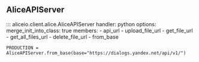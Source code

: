 ## AliceAPIServer

::: aliceio.client.alice.AliceAPIServer
    handler: python
    options:
      merge_init_into_class: true
      members:
        - api_url
        - upload_file_url
        - get_file_url
        - get_all_files_url
        - delete_file_url
        - from_base


```PRODUCTION = AliceAPIServer.from_base(base="https://dialogs.yandex.net/api/v1/")```
